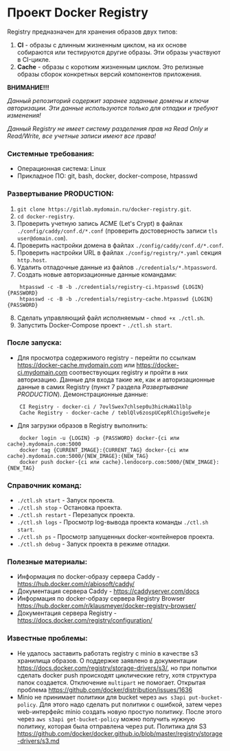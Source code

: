 # Проект Docker Registry

Registry предназначен для хранения образов двух типов:
1. **CI** - образы с длинным жизненным циклом, на их основе собираются или тестируются другие образы. Эти образы участвуют в CI-цикле.
2. **Cache** - образы с коротким жизненным циклом. Это релизные образы сборок конкретных версий компонентов приложения.

**ВНИМАНИЕ!!!**

_Данный репозиторий содержит заранее заданные домены и ключи авторизации.
Эти данные используются только для отладки и требуют изменения!_

_Данный Registry не имеет систему разделения прав на Read Only и Read/Write, все учетные записи имеют все права!_

### Системные требования:
* Операционная система: Linux
* Прикладное ПО: git, bash, docker, docker-compose, htpasswd

### Развертывание PRODUCTION:
1. `git clone https://gitlab.mydomain.ru/docker-registry.git`.
2. `cd docker-registry`.
3. Проверить учетную запись ACME (Let's Crypt) в файлах `./config/caddy/conf.d/*.conf` (проверить достоверность записи `tls user@domain.com`).
4. Проверить настройки домена в файлах `./config/caddy/conf.d/*.conf`.
5. Проверить настройки URL в файлах `./config/registry/*.yaml` секция `http.host`.
6. Удалить отладочные данные из файлов `./credentials/*.htpassword`.
7. Создать новые авторизационные данные командами:
```
    htpasswd -c -B -b ./credentials/registry-ci.htpasswd {LOGIN} {PASSWORD}
    htpasswd -c -B -b ./credentials/registry-cache.htpasswd {LOGIN} {PASSWORD}
```
8. Сделать управляющий файл исполняемым - `chmod +x ./ctl.sh`.
9. Запустить Docker-Compose проект - `./ctl.sh start`.

### После запуска:
* Для просмотра содержимого registry - перейти по ссылкам https://docker-cache.mydomain.com или https://docker-ci.mydomain.com соотвествующих registry и пройти в них авторизацию.
Данные для входа такие же, как и авторизационные данные в самих Registry (пункт 7 раздела _Развертывание PRODUCTION_).
Демонстрационные данные:
```
    CI Registry - docker-ci / 7ovlSwex7chlsep0u3hicHuWa1lblp
    Cache Registry - docker-cache / teblQlv6zospUCepRlChigoSweReje
```
* Для загрузки образов в Registry выполнить:
```
    docker login -u {LOGIN} -p {PASSWORD} docker-{ci или cache}.mydomain.com:5000
    docker tag {CURRENT_IMAGE}:{CURRENT_TAG} docker-{ci или cache}.mydomain.com:5000/{NEW_IMAGE}:{NEW_TAG}
    docker push docker-{ci или cache}.lendocorp.com:5000/{NEW_IMAGE}:{NEW_TAG}
```

### Справочник команд:
* `./ctl.sh start` - Запуск проекта.
* `./ctl.sh stop` - Остановка проекта.
* `./ctl.sh restart` - Перезапуск проекта.
* `./ctl.sh logs` - Просмотр log-вывода проекта команды `./ctl.sh start`.
* `./ctl.sh ps` - Просмотр запущенных docker-контейнеров проекта.
* `./ctl.sh debug` - Запуск проекта в режиме отладки.

### Полезные материалы:
* Информация по docker-образу сервера Caddy - https://hub.docker.com/r/abiosoft/caddy/
* Документация сервера Caddy - https://caddyserver.com/docs
* Информация по docker-образу сервера Registry Browser https://hub.docker.com/r/klausmeyer/docker-registry-browser/
* Документация сервера Registry - https://docs.docker.com/registry/configuration/

### Известные проблемы:
* Не удалось заставить работать registry с minio в качестве s3 хранилища образов.
О поддержке заявлено в документации https://docs.docker.com/registry/storage-drivers/s3/, но при попытки сделать docker push происходят циклические retry, хотя структура папок создается.
Отключение `multipart` не помогает. Открытая проблема https://github.com/docker/distribution/issues/1636
* Minio не принимает политики для bucket через `aws s3api put-bucket-policy`. Для этого надо сделать put политики с ошибкой, затем через web-интерфейс minio создать новую простую политику.
После этого через `aws s3api get-bucket-policy` можно получить нужную политику, которая была отправлена через put. Политика для S3 https://github.com/docker/docker.github.io/blob/master/registry/storage-drivers/s3.md

